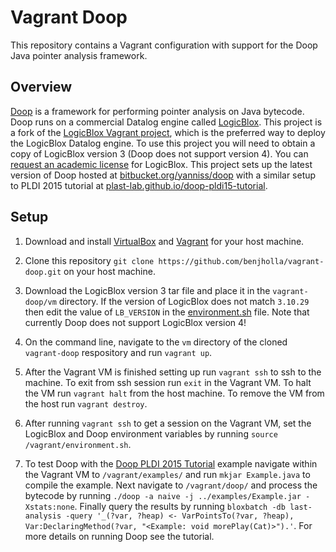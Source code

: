 # Vagrant Doop
This repository contains a Vagrant configuration with support for the Doop Java pointer analysis framework.

## Overview
[Doop](http://doop.program-analysis.org) is a framework for performing pointer analysis on Java bytecode. Doop runs on a commercial Datalog engine called [LogicBlox](http://www.logicblox.com/). This project is a fork of the [LogicBlox Vagrant project](https://bitbucket.org/logicblox/lb-vagrant), which is the preferred way to deploy the LogicBlox Datalog engine. To use this project you will need to obtain a copy of LogicBlox version 3 (Doop does not support version 4).  You can [request an academic license](http://www.logicblox.com/learn/academic-license-request-form/) for LogicBlox. This project sets up the latest version of Doop hosted at [bitbucket.org/yanniss/doop](https://bitbucket.org/yanniss/doop) with a similar setup to PLDI 2015 tutorial at  [plast-lab.github.io/doop-pldi15-tutorial](https://plast-lab.github.io/doop-pldi15-tutorial/).

## Setup
1. Download and install [VirtualBox](https://www.virtualbox.org/) and [Vagrant](http://www.vagrantup.com/) for your host machine.

2. Clone this repository `git clone https://github.com/benjholla/vagrant-doop.git` on your host machine.

3. Download the LogicBlox version 3 tar file and place it in the `vagrant-doop/vm` directory. If the version of LogicBlox does not match `3.10.29` then edit the value of `LB_VERSION` in the [environment.sh](https://github.com/benjholla/vagrant-doop/blob/master/vm/environment.sh) file. Note that currently Doop does not support LogicBlox version 4!

4. On the command line, navigate to the `vm` directory of the cloned `vagrant-doop` respository and run `vagrant up`.

5. After the Vagrant VM is finished setting up run `vagrant ssh` to ssh to the machine.  To exit from ssh session run `exit` in the Vagrant VM. To halt the VM run `vagrant halt` from the host machine.  To remove the VM from the host run `vagrant destroy`.

6. After running `vagrant ssh` to get a session on the Vagrant VM, set the LogicBlox and Doop environment variables by running `source /vagrant/environment.sh`.

7. To test Doop with the [Doop PLDI 2015 Tutorial](https://plast-lab.github.io/doop-pldi15-tutorial/) example navigate within the Vagrant VM to `/vagrant/examples/` and run `mkjar Example.java` to compile the example.  Next navigate to `/vagrant/doop/` and process the bytecode by running `./doop -a naive -j ../examples/Example.jar -Xstats:none`. Finally query the results by running `bloxbatch -db last-analysis -query '_(?var, ?heap) <- VarPointsTo(?var, ?heap), Var:DeclaringMethod(?var, "<Example: void morePlay(Cat)>").'`. For more details on running Doop see the tutorial.

